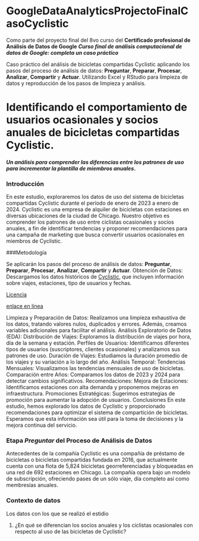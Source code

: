 # GoogleDataAnalyticsProjectoFinalCasoCyclistic
Como parte del proyecto final del 8vo curso del **Certificado profesional de Análisis de Datos de Google**
***Curso final de análisis computacional de datos de Google: completa un caso práctico*** 

Caso práctico del análisis de bicicletas compartidas Cyclistic aplicando los pasos del proceso de análisis de datos: **Preguntar**, **Preparar**, **Procesar**, **Analizar**, **Compartir** y **Actuar**. 
Utilizando Excel y RStudio para limpieza de datos y reproducción de los pasos de limpieza y análisis.

# Identificando el comportamiento de usuarios ocasionales y socios anuales de bicicletas compartidas Cyclistic.

#### *Un análisis para comprender las diferencias entre los patrones de uso para incrementar la plantilla de miembros anuales*.

### Introducción
En este estudio, exploraremos los datos de uso del sistema de bicicletas compartidas Cyclistic durante el período de enero de 2023 a enero de 2024. Cyclistic es una empresa de alquiler de bicicletas con estaciones en diversas ubicaciones de la ciudad de Chicago. Nuestro objetivo es comprender los patrones de uso entre ciclistas ocasionales y socios anuales, a fin de identificar tendencias y proponer recomendaciones para una campaña de marketing que busca convertir usuarios ocasionales en miembros de Cyclistic.

###Metodología

Se aplicarán los pasos del proceso de análisis de datos: **Preguntar**, **Preparar**, **Procesar**, **Analizar**, **Compartir** y **Actuar**. 
Obtención de Datos: Descargamos los datos históricos de [Cyclistic](https://divvy-tripdata.s3.amazonaws.com/index.html), que incluyen información sobre viajes, estaciones, tipo de usuarios y fechas.

[Licencia](https://divvybikes.com/data-license-agreement)


[enlace en línea](http://www.limni.net)


Limpieza y Preparación de Datos: Realizamos una limpieza exhaustiva de los datos, tratando valores nulos, duplicados y errores. Además, creamos variables adicionales para facilitar el análisis.
Análisis Exploratorio de Datos (EDA):
Distribución de Viajes: Exploramos la distribución de viajes por hora, día de la semana y estación.
Perfiles de Usuarios: Identificamos diferentes tipos de usuarios (suscriptores, clientes ocasionales) y analizamos sus patrones de uso.
Duración de Viajes: Estudiamos la duración promedio de los viajes y su variación a lo largo del año.
Análisis Temporal:
Tendencias Mensuales: Visualizamos las tendencias mensuales de uso de bicicletas.
Comparación entre Años: Comparamos los datos de 2023 y 2024 para detectar cambios significativos.
Recomendaciones:
Mejora de Estaciones: Identificamos estaciones con alta demanda y proponemos mejoras en infraestructura.
Promociones Estratégicas: Sugerimos estrategias de promoción para aumentar la adopción de usuarios.
Conclusiones
En este estudio, hemos explorado los datos de Cyclistic y proporcionado recomendaciones para optimizar el sistema de compartición de bicicletas. Esperamos que esta información sea útil para la toma de decisiones y la mejora continua del servicio.




### Etapa *Preguntar* del Proceso de Análisis de Datos

Antecedentes de la compañía
Cyclistic es una compañía de préstamo de bicicletas o bicicletas compartidas fundada en 2016, que actualmente cuenta con una flota de 5,824 bicicletas georreferenciadas y bloqueadas en una red de 692 estaciones en Chicago. La compañía opera bajo un modelo de subscripción, ofreciendo pases de un sólo viaje, día completo así como membresías anuales.

### Contexto de datos
Los datos con los que se realizó el estidio


1.	¿En qué se diferencian los socios anuales y los ciclistas ocasionales con respecto al uso de las bicicletas de Cyclistic?
